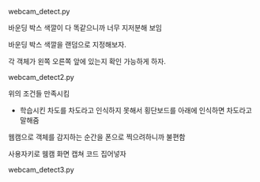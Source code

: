 webcam_detect.py

바운딩 박스 색깔이 다 똑같으니까 너무 지저분해 보임

바운딩 박스 색깔을 랜덤으로 지정해보자.

각 객체가 왼쪽 오른쪽 앞에 있는지 확인 가능하게 하자.

webcam_detect2.py

위의 조건들 만족시킴 

+ 학습시킨 차도를 차도라고 인식하지 못해서 횡단보드를 아래에 인식하면 차도라고 말해줌

웹캠으로 객체를 감지하는 순간을 폰으로 찍으려하니까 불편함

사용자키로 웸캠 화면 캡쳐 코드 집어넣자

webcam_detect3.py
